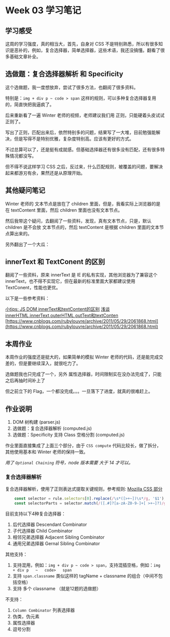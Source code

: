 # Week 03 学习笔记

## 学习感受

这周的学习强度，真的相当大，首先，自身对 CSS 不是特别熟悉，所以有很多知识是恶补的，例如，复合选择器，简单选择器，这些术语，我还没搞懂。翻看了很多基础文章补全。

## 选做题：复合选择器解析 和 Specificity

这个选做题，我一度想放弃，尝试了很多方法，也翻阅了很多资料。

特别是：`img + div p ~ code > span` 这样的规则，可以多种复合选择器复用的，简直快把我逼疯了。

后来重新看了一遍 Winter 老师的视频，老师建议我们用 正则，只能硬着头皮试试正则了。

写出了正则，匹配出来后，依然特别多的问题，结果写了一大堆，目前勉强能解决，但是写得不是特别优雅，复杂度特别高。应该有更好的方式。

不过总算可以了，还是挺有成就感。但基础选择器还有很多没有匹配，还有很多特殊情况都没写。

但不得不说这样学习 CSS 之后，反过来，什么匹配规则，被覆盖的问题，要解决起来都游刃有余，果然还是从原理开始。

## 其他疑问笔记

Winter 老师的 文本节点是放在了 children 里面，但是，我看实际上浏览器的是在 textContent 里面，然后 children 里面也没有文本节点。

然后我带这个疑问，去翻阅了一些资料，发现，真有文本节点，只是，默认 children 是不会放 文本节点的，然后 textContent 是根据 children 里面的文本节点算出来的。

另外翻出了一个大瓜：

## innerText 和 TextConent 的区别

翻阅了一些资料，原来 innerText 是 IE 的私有实现，其他浏览器为了兼容这个 innerText，也不得不实现它，但在最新的标准里面大家都建议使用 TextConent，性能也更优。

以下是一些参考资料：

[小tips: JS DOM innerText和textContent的区别](https://www.zhangxinxu.com/wordpress/2019/09/js-dom-innertext-textcontent/)
[浅谈innerHTML,innerText,outerHTML,outText和textConten](https://zhuanlan.zhihu.com/p/66958519)
[https://www.cnblogs.com/rubylouvre/archive/2011/05/29/2061868.html](https://www.cnblogs.com/rubylouvre/archive/2011/05/29/2061868.html)

## 本周作业

本周作业的强度还是挺大的，如果简单的模拟 Winter 老师的代码，还是能完成交差的，但是要继续深入，就很吃力了。

选做题我也只完成了一个，另外 属性选择器，时间限制实在没办法完成了，只能之后再抽时间补上了

但之前立下的 Flag，一个都没完成。。。一旦落下了进度，就真的很难赶上。

## 作业说明

1. DOM 树构建 (parser.js)
2. 选做题：复合选择器解析 (computed.js)
3. 选做题：Specificity 支持 Class 空格分割 (computed.js)

作业里面直接集成了上面三个部分，由于 `CSS compute` 代码比较长，做了拆分，其他使用基本和 Winter 老师的保持一致。

*用了 `Optional Chaining` 符号，node 版本需要 大于 14 才可以。*

### 复合选择器解析

复合选择器解析，使用了正则表达式提取关键规则，参考规则: [Mozilla CSS 部分](https://developer.mozilla.org/en-US/docs/Web/CSS)

```javascript
    const selector = rule.selectors[0].replace(/\s*([>+~])\s*/g, '$1'); // 删除多余的空格
    const selectorParts = selector.match(/([.#]?[a-zA-Z0-9-]+[ >+~]?)/g)?.reverse(); // 匹配 复合选择器正则，返回一个反序的数组
```

目前支持以下4种复合选择器：

1. 后代选择器 Descendant Combinator
2. 子代选择器 Child Combinator
3. 相邻兄弟选择器 Adjacent Sibling Combinator
4. 通用兄弟选择器 Gernal Sibling Combinator

其他支持：

1. 支持混用，例如：`img + div p ~ code > span`，支持混插空格，例如：`img   + div p   ~   code>   span`
2. 支持 `span.classname` 类似这样的 tagName + classname 的组合（中间不包括空格）
3. 支持 多个 classname （就是12题的选做题）

不支持：

1. `Column Combinator`  列表选择器
2. 伪类，伪元素
3. 属性选择器
4. 逗号分割
